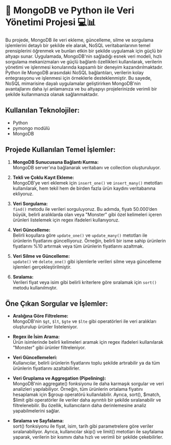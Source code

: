 # 🚀 MongoDB ve Python ile Veri Yönetimi Projesi 💻📊

Bu projede, MongoDB ile veri ekleme, güncelleme, silme ve sorgulama işlemlerini detaylı bir şekilde ele alarak, NoSQL veritabanlarının temel prensiplerini öğrenmek ve bunları etkin bir şekilde uygulamak için güçlü bir altyapı sunar. Uygulamada, MongoDB'nin sağladığı esnek veri modeli, hızlı sorgulama mekanizmaları ve güçlü bağlantı özellikleri kullanılarak, verilerin yönetimi ve işlenmesi konularında kapsamlı bir deneyim kazandırılmaktadır. Python ile MongoDB arasındaki NoSQL bağlantıları, verilerin kolay entegrasyonu ve işlenmesi için örneklerle desteklenmiştir. Bu sayede, NoSQL mimarisine dayalı uygulamalar geliştirirken MongoDB'nin avantajlarını daha iyi anlamanıza ve bu altyapıyı projelerinizde verimli bir şekilde kullanmanıza olanak sağlanmaktadır.

## Kullanılan Teknolojiler:
- Python
- pymongo modülü
- MongoDB

## Projede Kullanılan Temel İşlemler:

1. **MongoDB Sunucusuna Bağlantı Kurma:**  
   MongoDB server’ına bağlanarak veritabanı ve collection oluşturuluyor.
   
2. **Tekli ve Çoklu Kayıt Ekleme:**  
   MongoDB’ye veri eklemek için `insert_one()` ve `insert_many()` metotları kullanılarak, hem tekil hem de birden fazla ürün kaydını veritabanına ekliyoruz.

3. **Veri Sorgulama:**  
   `find()` metodu ile verileri sorguluyoruz. Bu adımda, fiyatı 50.000’den büyük, belirli aralıklarda olan veya "Monster" gibi özel kelimeleri içeren ürünleri listelemek için regex ifadeleri kullanıyoruz.

4. **Veri Güncelleme:**  
   Belirli koşullara göre `update_one()` ve `update_many()` metotları ile ürünlerin fiyatlarını güncelliyoruz. Örneğin, belirli bir isme sahip ürünlerin fiyatlarını %10 artırmak veya tüm ürünlerin fiyatlarını azaltmak.

5. **Veri Silme ve Güncelleme:**  
   `update()` ve `delete_one()` gibi işlemlerle verileri silme veya güncelleme işlemleri gerçekleştirilmiştir.

6. **Sıralama:**  
   Verileri fiyat veya isim gibi belirli kriterlere göre sıralamak için `sort()` metodu kullanılmıştır.

## Öne Çıkan Sorgular ve İşlemler:

- **Aralığına Göre Filtreleme:**  
   MongoDB'nin `$gt`, `$lt`, `$gte` ve `$lte` gibi operatörleri ile veri aralıkları oluşturulup ürünler listeleniyor.

- **Regex ile İsim Arama:**  
   Ürün isimlerinde belirli kelimeleri aramak için regex ifadeleri kullanılarak "Monster" gibi ürünler filtreleniyor.

- **Veri Güncellemeleri:**  
   Kullanıcılar, belirli ürünlerin fiyatlarını toplu şekilde artırabilir ya da tüm ürünlerin fiyatlarını azaltabilirler.

- **Veri Gruplama ve Aggregation (Pipelining):**  
   MongoDB'nin aggregate() fonksiyonu ile daha karmaşık sorgular ve veri analizleri yapılabiliyor. Örneğin, tüm ürünlerin ortalama fiyatını hesaplamak için $group operatörü kullanılabilir. Ayrıca, sort(), $match, $limit gibi operatörler ile veriler daha ayrıntılı bir şekilde sıralanabilir ve filtrelenebilir. Bu özellik, kullanıcıların daha derinlemesine analiz yapabilmelerini sağlar.

- **Sıralama ve Sayfalama:**  
   sort() fonksiyonu ile fiyat, isim, tarih gibi parametrelere göre veriler sıralanabiliyor. Ayrıca, kullanıcılar skip() ve limit() metotları ile sayfalama yaparak, verilerin bir kısmını daha hızlı ve verimli bir şekilde çekebilirler.



